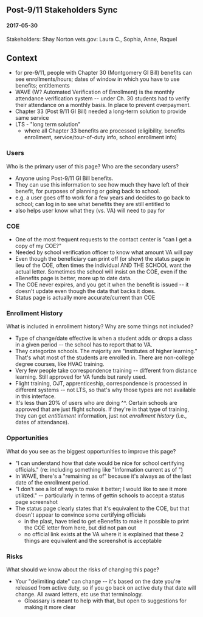 ## Post-9/11 Stakeholders Sync
#### 2017-05-30
Stakeholders: Shay Norton
vets.gov: Laura C., Sophia, Anne, Raquel

## Context
* for pre-9/11, people with Chapter 30 (Montgomery GI Bill) benefits can see enrollments/hours; dates of window in which you have to use benefits; entitlements
* WAVE (W? Automated Verification of Enrollment) is the monthly attendance verification system -- under Ch. 30 students had to verify their attendance on a monthly basis. In place to prevent overpayment.
* Chapter 33 (Post 9/11 GI Bill) needed a long-term solution to provide same service
* LTS - "long term solution"
  * where all Chapter 33 benefits are processed (eligibility, benefits enrollment, service/tour-of-duty info, school enrollment info)

### Users

Who is the primary user of this page? Who are the secondary users?

* Anyone using Post-9/11 GI Bill benefits. 
* They can use this information to see how much they have left of their benefit, for purposes of planning or going back to school.
* e.g. a user goes off to work for a few years and decides to go back to school; can log in to see what benefits they are still entitled to
* also helps user know what they (vs. VA) will need to pay for


### COE
* One of the most frequent requests to the contact center is "can I get a copy of my COE?"
* Needed by school verification officer to know what amount VA will pay
* Even though the beneficiary can print off (or show) the status page in lieu of the COE, often times the individual AND THE SCHOOL want the actual letter. Sometimes the school will insist on the COE, even if the eBenefits page is better, more up to date data. 
* The COE never expires, and you get it when the benefit is issued -- it doesn't update even though the data that backs it does.
* Status page is actually more accurate/current than COE

### Enrollment History 

What is included in enrollment history? Why are some things not included?

* Type of change/date effective is when a student adds or drops a class in a given period -- the school has to report that to VA.
* They categorize schools. The majority are "institutes of higher learning." That's what most of the students are enrolled in. There are non-college degree courses, like HVAC training. 
* Very few people take correspondence training -- different from distance learning. Still approved for VA funds but rarely used.
* Flight training, OJT, apprenticeship, correspondence is processed in different systems -- not LTS, so that's why those types are not available in this interface.
* It's less than 20% of users who are doing ^^. Certain schools are approved that are just flight schools. If they're in that type of training, they can get _entitlement_ information, just not _enrollment history_ (i.e., dates of attendance).


### Opportunities

What do you see as the biggest opportunities to improve this page?

* "I can understand how that date would be nice for school certifying officials." (re: including something like "Information current as of <date>")
* In WAVE, there's a "remaining as of" because it's always as of the last date of the enrollment period. 
* "I don't see a lot of ways to make it better; I would like to see it more utilized." -- particularly in terms of gettin schools to accept a status page screenshot
* The status page clearly states that it's equivalent to the COE, but that doesn't appear to convince some certifying officials
  * in the plast, have tried to get eBenefits to make it possible to print the COE letter from here, but did not pan out
  * no official link exists at the VA where it is explained that these 2 things are equivalent and the screenshot is acceptable

### Risks

What should we know about the risks of changing this page?

* Your "delimiting date" can change -- it's based on the date you're released from active duty, so if you go back on active duty that date will change. All award letters, etc use that terminology.
  * Gloassary is meant to help with that, but open to suggestions for making it more clear
